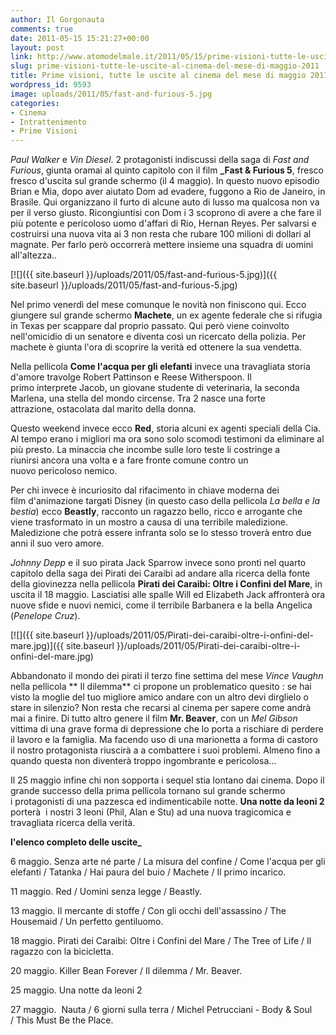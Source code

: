 ```yaml
---
author: Il Gorgonauta
comments: true
date: 2011-05-15 15:21:27+00:00
layout: post
link: http://www.atomodelmale.it/2011/05/15/prime-visioni-tutte-le-uscite-al-cinema-del-mese-di-maggio-2011/
slug: prime-visioni-tutte-le-uscite-al-cinema-del-mese-di-maggio-2011
title: Prime visioni, tutte le uscite al cinema del mese di maggio 2011.
wordpress_id: 9593
image: uploads/2011/05/fast-and-furious-5.jpg
categories:
- Cinema
- Intrattenimento
- Prime Visioni
---
```


_Paul Walker_ e _Vin Diesel_. 2 protagonisti indiscussi della saga di _Fast and Furious_, giunta oramai al quinto capitolo con il film **_Fast & Furious 5**, fresco fresco d'uscita sul grande schermo (il 4 maggio). In questo nuovo episodio Brian e Mia, dopo aver aiutato Dom ad evadere, fuggono a Rio de Janeiro, in Brasile. Qui organizzano il furto di alcune auto di lusso ma qualcosa non va per il verso giusto. Ricongiuntisi con Dom i 3 scoprono di avere a che fare il più potente e pericoloso uomo d'affari di Rio, Hernan Reyes. Per salvarsi e costruirsi una nuova vita ai 3 non resta che rubare 100 milioni di dollari al magnate. Per farlo però occorrerà mettere insieme una squadra di uomini all'altezza..

[![]({{ site.baseurl }}/uploads/2011/05/fast-and-furious-5.jpg)]({{ site.baseurl }}/uploads/2011/05/fast-and-furious-5.jpg)

Nel primo venerdì del mese comunque le novità non finiscono qui. Ecco giungere sul grande schermo **Machete**, un ex agente federale che si rifugia in Texas per scappare dal proprio passato. Qui però viene coinvolto nell'omicidio di un senatore e diventa così un ricercato della polizia. Per machete è giunta l'ora di scoprire la verità ed ottenere la sua vendetta.

Nella pellicola **Come l'acqua per gli elefanti** invece una travagliata storia d'amore travolge Robert Pattinson e Reese Witherspoon. Il primo interprete Jacob, un giovane studente di veterinaria, la seconda Marlena, una stella del mondo circense. Tra 2 nasce una forte attrazione, ostacolata dal marito della donna.

Questo weekend invece ecco **Red**, storia alcuni ex agenti speciali della Cia. Al tempo erano i migliori ma ora sono solo scomodi testimoni da eliminare al più presto. La minaccia che incombe sulle loro teste li costringe a riunirsi ancora una volta e a fare fronte comune contro un nuovo pericoloso nemico.

Per chi invece è incuriosito dal rifacimento in chiave moderna dei film d'animazione targati Disney (in questo caso della pellicola _La bella e la bestia_) ecco **Beastly**, racconto un ragazzo bello, ricco e arrogante che viene trasformato in un mostro a causa di una terribile maledizione. Maledizione che potrà essere infranta solo se lo stesso troverà entro due anni il suo vero amore.

_Johnny Depp_ e il suo pirata Jack Sparrow invece sono pronti nel quarto capitolo della saga dei Pirati dei Caraibi ad andare alla ricerca della fonte della giovinezza nella pellicola **Pirati dei Caraibi: Oltre i Confini del Mare**, in uscita il 18 maggio. Lasciatisi alle spalle Will ed Elizabeth Jack affronterà ora nuove sfide e nuovi nemici, come il terribile Barbanera e la bella Angelica (_Penelope Cruz_).

[![]({{ site.baseurl }}/uploads/2011/05/Pirati-dei-caraibi-oltre-i-onfini-del-mare.jpg)]({{ site.baseurl }}/uploads/2011/05/Pirati-dei-caraibi-oltre-i-onfini-del-mare.jpg)

Abbandonato il mondo dei pirati il terzo fine settima del mese _Vince Vaughn_ nella pellicola ** Il dilemma** ci propone un problematico quesito : se hai visto la moglie del tuo migliore amico andare con un altro devi dirglielo o stare in silenzio? Non resta che recarsi al cinema per sapere come andrà mai a finire. Di tutto altro genere il film **Mr. Beaver**, con un _Mel Gibson_ vittima di una grave forma di depressione che lo porta a rischiare di perdere il lavoro e la famiglia. Ma facendo uso di una marionetta a forma di castoro il nostro protagonista riuscirà a a combattere i suoi problemi. Almeno fino a quando questa non diventerà troppo ingombrante e pericolosa...

Il 25 maggio infine chi non sopporta i sequel stia lontano dai cinema. Dopo il grande successo della prima pellicola tornano sul grande schermo i protagonisti di una pazzesca ed indimenticabile notte. **Una notte da leoni 2** porterà  i nostri 3 leoni (Phil, Alan e Stu) ad una nuova tragicomica e travagliata ricerca della verità.

**l'elenco completo delle uscite_**

6 maggio. Senza arte né parte / La misura del confine / Come l'acqua per gli elefanti / Tatanka / Hai paura del buio / Machete / Il primo incarico.

11 maggio. Red / Uomini senza legge / Beastly.

13 maggio. Il mercante di stoffe / Con gli occhi dell'assassino / The Housemaid / Un perfetto gentiluomo.

18 maggio. Pirati dei Caraibi: Oltre i Confini del Mare / The Tree of Life / Il ragazzo con la bicicletta.

20 maggio. Killer Bean Forever / Il dilemma / Mr. Beaver.

25 maggio. Una notte da leoni 2

27 maggio.  Nauta / 6 giorni sulla terra / Michel Petrucciani - Body & Soul / This Must Be the Place.

